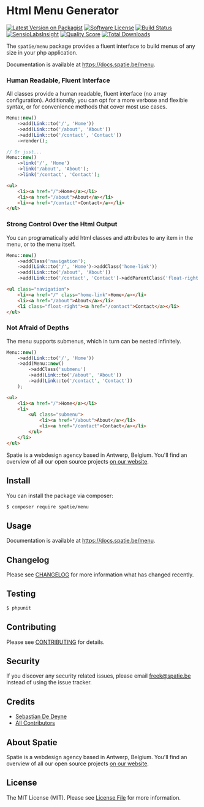 # Html Menu Generator

[![Latest Version on Packagist](https://img.shields.io/packagist/v/spatie/menu.svg?style=flat-square)](https://packagist.org/packages/spatie/menu)
[![Software License](https://img.shields.io/badge/license-MIT-brightgreen.svg?style=flat-square)](LICENSE.md)
[![Build Status](https://img.shields.io/travis/spatie/menu/master.svg?style=flat-square)](https://travis-ci.org/spatie/menu)
[![SensioLabsInsight](https://img.shields.io/sensiolabs/i/315e0520-ff38-4441-9b6a-ebb6efe3bcb2.svg?style=flat-square)](https://insight.sensiolabs.com/projects/315e0520-ff38-4441-9b6a-ebb6efe3bcb2)
[![Quality Score](https://img.shields.io/scrutinizer/g/spatie/menu.svg?style=flat-square)](https://scrutinizer-ci.com/g/spatie/menu)
[![Total Downloads](https://img.shields.io/packagist/dt/spatie/menu.svg?style=flat-square)](https://packagist.org/packages/spatie/menu)

The `spatie/menu` package provides a fluent interface to build menus of any size in your php application.

Documentation is available at https://docs.spatie.be/menu.

### Human Readable, Fluent Interface

All classes provide a human readable, fluent interface (no array configuration). Additionally, you can opt for a more verbose and flexible syntax, or for convenience methods that cover most use cases.

```php
Menu::new()
    ->add(Link::to('/', 'Home'))
    ->add(Link::to('/about', 'About'))
    ->add(Link::to('/contact', 'Contact'))
    ->render();

// Or just...
Menu::new()
    ->link('/', 'Home')
    ->link('/about', 'About');
    ->link('/contact', 'Contact');
```

```html
<ul>
    <li><a href="/">Home</a></li>
    <li><a href="/about">About</a></li>
    <li><a href="/contact">Contact</a></li>
</ul>
```

### Strong Control Over the Html Output

You can programatically add html classes and attributes to any item in the menu, or to the menu itself.

```php
Menu::new()
    ->addClass('navigation');
    ->add(Link::to('/', 'Home')->addClass('home-link'))
    ->add(Link::to('/about', 'About'))
    ->add(Link::to('/contact', 'Contact')->addParentClass('float-right'))
```

```html
<ul class="navigation">
    <li><a href="/" class="home-link">Home</a></li>
    <li><a href="/about">About</a></li>
    <li class="float-right"><a href="/contact">Contact</a></li>
</ul>
```

### Not Afraid of Depths

The menu supports submenus, which in turn can be nested infinitely.

```php
Menu::new()
    ->add(Link::to('/', 'Home'))
    ->add(Menu::new()
        ->addClass('submenu')
        ->add(Link::to('/about', 'About'))
        ->add(Link::to('/contact', 'Contact'))
    );
```

```html
<ul>
    <li><a href="/">Home</a></li>
    <li>
        <ul class="submenu">
            <li><a href="/about">About</a></li>
            <li><a href="/contact">Contact</a></li>
        </ul>
    </li>
</ul>
```

Spatie is a webdesign agency based in Antwerp, Belgium. You'll find an overview of all our open source projects [on our website](https://spatie.be/opensource).

## Install

You can install the package via composer:

``` bash
$ composer require spatie/menu
```

## Usage

Documentation is available at https://docs.spatie.be/menu.

## Changelog

Please see [CHANGELOG](CHANGELOG.md) for more information what has changed recently.

## Testing

``` bash
$ phpunit
```

## Contributing

Please see [CONTRIBUTING](CONTRIBUTING.md) for details.

## Security

If you discover any security related issues, please email freek@spatie.be instead of using the issue tracker.

## Credits

- [Sebastian De Deyne](https://github.com/sebastiandedeyne)
- [All Contributors](../../contributors)

## About Spatie
Spatie is a webdesign agency based in Antwerp, Belgium. You'll find an overview of all our open source projects [on our website](https://spatie.be/opensource).

## License

The MIT License (MIT). Please see [License File](LICENSE.md) for more information.
